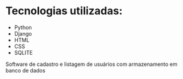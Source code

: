 <h1>Tecnologias utilizadas: </h1>
<ul>
  <li>Python</li>
  <li>Django</li>
   <li>HTML</li>
  <li>CSS</li>
   <li>SQLITE</li>
</ul>

<p>Software de cadastro e listagem de usuários com armazenamento em banco de dados</p>
